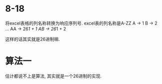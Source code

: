 # 8-18

将excel表格的列名称转换为响应序列号.
excel表的列名称是A-ZZ
A -> 1
B -> 2
...
AA -> 26*1 + 1
AB -> 26*1 + 2

这样的话其实就是26进制嘛.

# 算法一

估计都说不上是算法, 其实就是一个26进制的实现.